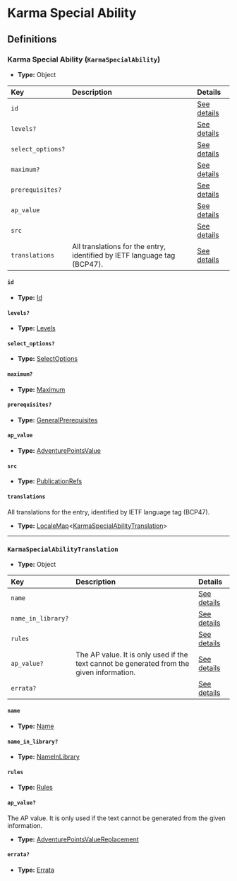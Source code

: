 # Karma Special Ability

## Definitions

### <a name="KarmaSpecialAbility"></a> Karma Special Ability (`KarmaSpecialAbility`)

- **Type:** Object

Key | Description | Details
:-- | :-- | :--
`id` |  | <a href="#KarmaSpecialAbility/id">See details</a>
`levels?` |  | <a href="#KarmaSpecialAbility/levels">See details</a>
`select_options?` |  | <a href="#KarmaSpecialAbility/select_options">See details</a>
`maximum?` |  | <a href="#KarmaSpecialAbility/maximum">See details</a>
`prerequisites?` |  | <a href="#KarmaSpecialAbility/prerequisites">See details</a>
`ap_value` |  | <a href="#KarmaSpecialAbility/ap_value">See details</a>
`src` |  | <a href="#KarmaSpecialAbility/src">See details</a>
`translations` | All translations for the entry, identified by IETF language tag (BCP47). | <a href="#KarmaSpecialAbility/translations">See details</a>

#### <a name="KarmaSpecialAbility/id"></a> `id`

- **Type:** <a href="#Id">Id</a>

#### <a name="KarmaSpecialAbility/levels"></a> `levels?`

- **Type:** <a href="#Levels">Levels</a>

#### <a name="KarmaSpecialAbility/select_options"></a> `select_options?`

- **Type:** <a href="#SelectOptions">SelectOptions</a>

#### <a name="KarmaSpecialAbility/maximum"></a> `maximum?`

- **Type:** <a href="#Maximum">Maximum</a>

#### <a name="KarmaSpecialAbility/prerequisites"></a> `prerequisites?`

- **Type:** <a href="../_Prerequisite.md#GeneralPrerequisites">GeneralPrerequisites</a>

#### <a name="KarmaSpecialAbility/ap_value"></a> `ap_value`

- **Type:** <a href="#AdventurePointsValue">AdventurePointsValue</a>

#### <a name="KarmaSpecialAbility/src"></a> `src`

- **Type:** <a href="../source/_PublicationRef.md#PublicationRefs">PublicationRefs</a>

#### <a name="KarmaSpecialAbility/translations"></a> `translations`

All translations for the entry, identified by IETF language tag (BCP47).

- **Type:** <a href="../_LocaleMap.md#LocaleMap">LocaleMap</a>&lt;<a href="#KarmaSpecialAbilityTranslation">KarmaSpecialAbilityTranslation</a>&gt;

---

### <a name="KarmaSpecialAbilityTranslation"></a> `KarmaSpecialAbilityTranslation`

- **Type:** Object

Key | Description | Details
:-- | :-- | :--
`name` |  | <a href="#KarmaSpecialAbilityTranslation/name">See details</a>
`name_in_library?` |  | <a href="#KarmaSpecialAbilityTranslation/name_in_library">See details</a>
`rules` |  | <a href="#KarmaSpecialAbilityTranslation/rules">See details</a>
`ap_value?` | The AP value. It is only used if the text cannot be generated from the given information. | <a href="#KarmaSpecialAbilityTranslation/ap_value">See details</a>
`errata?` |  | <a href="#KarmaSpecialAbilityTranslation/errata">See details</a>

#### <a name="KarmaSpecialAbilityTranslation/name"></a> `name`

- **Type:** <a href="#Name">Name</a>

#### <a name="KarmaSpecialAbilityTranslation/name_in_library"></a> `name_in_library?`

- **Type:** <a href="#NameInLibrary">NameInLibrary</a>

#### <a name="KarmaSpecialAbilityTranslation/rules"></a> `rules`

- **Type:** <a href="#Rules">Rules</a>

#### <a name="KarmaSpecialAbilityTranslation/ap_value"></a> `ap_value?`

The AP value. It is only used if the text cannot be generated from the given information.

- **Type:** <a href="#AdventurePointsValueReplacement">AdventurePointsValueReplacement</a>

#### <a name="KarmaSpecialAbilityTranslation/errata"></a> `errata?`

- **Type:** <a href="../source/_Erratum.md#Errata">Errata</a>
